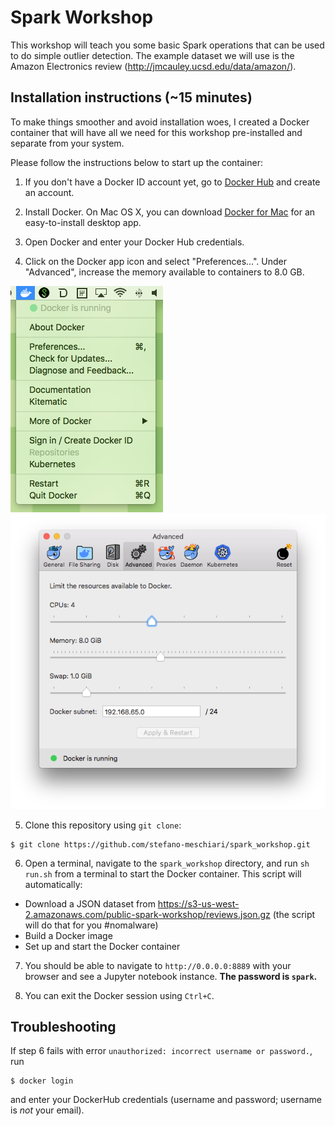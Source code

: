 # Spark Workshop 

This workshop will teach you some basic Spark operations that can be used to do simple outlier detection. The example dataset we will use is the Amazon Electronics review (http://jmcauley.ucsd.edu/data/amazon/).

## Installation instructions (~15 minutes)
To make things smoother and avoid installation woes, I created a Docker container that will have all we need for this workshop pre-installed and separate from your system. 

Please follow the instructions below to start up the container:

1. If you don't have a Docker ID account yet, go to [Docker Hub](https://hub.docker.com/) and create an account.

2. Install Docker. On Mac OS X, you can download [Docker for Mac](https://store.docker.com/editions/community/docker-ce-desktop-mac) for an easy-to-install desktop app. 

3. Open Docker and enter your Docker Hub credentials.

4. Click on the Docker app icon and select "Preferences...". Under "Advanced", increase the memory available to containers to 8.0 GB.

![prefs](img/prefs.png)
![mem](img/memory.png)

5. Clone this repository using `git clone`:

```
$ git clone https://github.com/stefano-meschiari/spark_workshop.git
```

6. Open a terminal, navigate to the `spark_workshop` directory, and run `sh run.sh` from a terminal to start the Docker container. This script will automatically:
 
  * Download a JSON dataset from https://s3-us-west-2.amazonaws.com/public-spark-workshop/reviews.json.gz (the script will do that for you #nomalware)
  * Build a Docker image
  * Set up and start the Docker container

7. You should be able to navigate to `http://0.0.0.0:8889` with your browser and see a Jupyter notebook instance. **The password is `spark`.**

8. You can exit the Docker session using `Ctrl+C`.

## Troubleshooting
If step 6 fails with error `unauthorized: incorrect username or password.`, run 

```
$ docker login
```

and enter your DockerHub credentials (username and password; username is _not_ your email).
